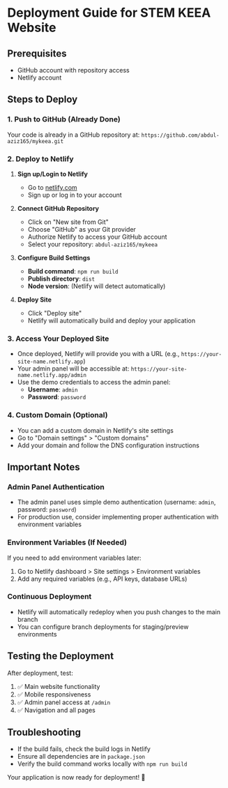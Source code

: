# Deployment Guide for STEM KEEA Website

## Prerequisites
- GitHub account with repository access
- Netlify account

## Steps to Deploy

### 1. Push to GitHub (Already Done)
Your code is already in a GitHub repository at: `https://github.com/abdul-aziz165/mykeea.git`

### 2. Deploy to Netlify

1. **Sign up/Login to Netlify**
   - Go to [netlify.com](https://www.netlify.com/)
   - Sign up or log in to your account

2. **Connect GitHub Repository**
   - Click on "New site from Git"
   - Choose "GitHub" as your Git provider
   - Authorize Netlify to access your GitHub account
   - Select your repository: `abdul-aziz165/mykeea`

3. **Configure Build Settings**
   - **Build command**: `npm run build`
   - **Publish directory**: `dist`
   - **Node version**: (Netlify will detect automatically)

4. **Deploy Site**
   - Click "Deploy site"
   - Netlify will automatically build and deploy your application

### 3. Access Your Deployed Site
- Once deployed, Netlify will provide you with a URL (e.g., `https://your-site-name.netlify.app`)
- Your admin panel will be accessible at: `https://your-site-name.netlify.app/admin`
- Use the demo credentials to access the admin panel:
  - **Username**: `admin`
  - **Password**: `password`

### 4. Custom Domain (Optional)
- You can add a custom domain in Netlify's site settings
- Go to "Domain settings" > "Custom domains"
- Add your domain and follow the DNS configuration instructions

## Important Notes

### Admin Panel Authentication
- The admin panel uses simple demo authentication (username: `admin`, password: `password`)
- For production use, consider implementing proper authentication with environment variables

### Environment Variables (If Needed)
If you need to add environment variables later:
1. Go to Netlify dashboard > Site settings > Environment variables
2. Add any required variables (e.g., API keys, database URLs)

### Continuous Deployment
- Netlify will automatically redeploy when you push changes to the main branch
- You can configure branch deployments for staging/preview environments

## Testing the Deployment
After deployment, test:
1. ✅ Main website functionality
2. ✅ Mobile responsiveness 
3. ✅ Admin panel access at `/admin`
4. ✅ Navigation and all pages

## Troubleshooting
- If the build fails, check the build logs in Netlify
- Ensure all dependencies are in `package.json`
- Verify the build command works locally with `npm run build`

Your application is now ready for deployment! 🚀
